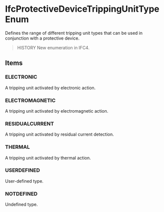 # IfcProtectiveDeviceTrippingUnitTypeEnum

Defines the range of different tripping unit types that can be used in conjunction with a protective device.

> HISTORY  New enumeration in IFC4.

## Items

### ELECTRONIC
A tripping unit activated by electronic action.

### ELECTROMAGNETIC
A tripping unit activated by electromagnetic action.

### RESIDUALCURRENT
A tripping unit activated by residual current detection.

### THERMAL
A tripping unit activated by thermal action.

### USERDEFINED
User-defined type.

### NOTDEFINED
Undefined type.
